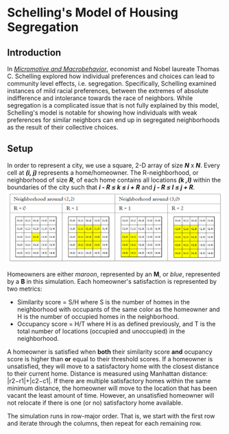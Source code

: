 # Schelling's Model of Housing Segregation

## Introduction
In [*Micromotive and Macrobehavior*](https://www.google.com/books/edition/Micromotives_and_Macrobehavior/DenWKRgqzWMC), economist and Nobel laureate Thomas C. Schelling explored how individual preferences and choices can lead to community level effects, i.e. segregation. Specifically, Schelling examined instances of mild racial preferences, between the extremes of absolute indifference and intolerance towards the race of neighbors. While segregation is a complicated issue that is not fully explained by this model, Schelling's model is notable for showing how individuals with weak preferences for similar neighbors can end up in segregated neighborhoods as the result of their collective choices. 

## Setup
In order to represent a city, we use a square, 2-D array of size ***N*** x ***N***. Every cell at ***(i, j)*** represents a home/homeowner. The R-neighborhood, or neighborhood of size ***R***, of each home contains all locations ***(k ,l)*** within the boundaries of the city such that ***i - R ≤ k ≤ i + R*** and ***j - R ≤ l ≤ j + R***.
![Visual representation of neighborhoods](image.png)

Homeowners are either *maroon*, represented by an **M**, or *blue*, represented by a **B** in this simulation. Each homeowner's satisfaction is represented by two metrics:
* Similarity score = S/H where S is the number of homes in the neighborhood with occupants of the same color as the homeowner and H is the number of occupied homes in the neighborhood.
* Occupancy score = H/T where H is as defined previously, and T is the total number of locations (occupied and unoccupied) in the neighborhood.

A homeowner is satisfied when **both** their similarity score **and** ocupancy score is higher than **or** equal to their threshold scores. If a homeowner is unsatisfied, they will move to a satisfactory home with the closest distance to their current home. Distance is measured using Manhattan distance: |r2−r1|+|c2−c1|. If there are multiple satisfactory homes within the same minimum distance, the homeowner will move to the location that has been vacant the least amount of time. However, an unsatisfied homeowner will not relocate if there is one (or no) satisfactory home available.

The simulation runs in row-major order. That is, we start with the first row and iterate through the columns, then repeat for each remaining row.